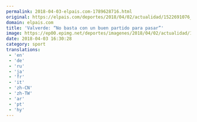 ```yaml
---
permalink: 2018-04-03-elpais.com-1789628716.html
original: https://elpais.com/deportes/2018/04/02/actualidad/1522691076_068443.html#?ref=rss&format=simple&link=link
domain: elpais.com
title: 'Valverde: “No basta con un buen partido para pasar”'
image: https://ep00.epimg.net/deportes/imagenes/2018/04/02/actualidad/1522691076_068443_1522767124_rrss_normal.jpg
date: 2018-04-03 16:30:28
category: sport
translations: 
 - 'en'
 - 'de'
 - 'ru'
 - 'ja'
 - 'fr'
 - 'it'
 - 'zh-CN'
 - 'zh-TW'
 - 'ar'
 - 'pt'
 - 'hy'
---
```


